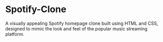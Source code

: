 # Spotify-Clone
A visually appealing Spotify homepage clone built using HTML and CSS, designed to mimic the look and feel of the popular music streaming platform.
